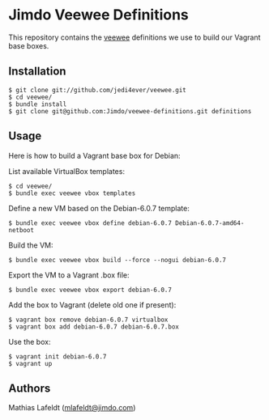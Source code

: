 Jimdo Veewee Definitions
========================

This repository contains the [veewee](https://github.com/jedi4ever/veewee/)
definitions we use to build our Vagrant base boxes.


Installation
------------

    $ git clone git://github.com/jedi4ever/veewee.git
    $ cd veewee/
    $ bundle install
    $ git clone git@github.com:Jimdo/veewee-definitions.git definitions


Usage
-----

Here is how to build a Vagrant base box for Debian:

List available VirtualBox templates:

    $ cd veewee/
    $ bundle exec veewee vbox templates

Define a new VM based on the Debian-6.0.7 template:

    $ bundle exec veewee vbox define debian-6.0.7 Debian-6.0.7-amd64-netboot

Build the VM:

    $ bundle exec veewee vbox build --force --nogui debian-6.0.7

Export the VM to a Vagrant .box file:

    $ bundle exec veewee vbox export debian-6.0.7

Add the box to Vagrant (delete old one if present):

    $ vagrant box remove debian-6.0.7 virtualbox
    $ vagrant box add debian-6.0.7 debian-6.0.7.box

Use the box:

    $ vagrant init debian-6.0.7
    $ vagrant up


Authors
-------

Mathias Lafeldt (<mlafeldt@jimdo.com>)

